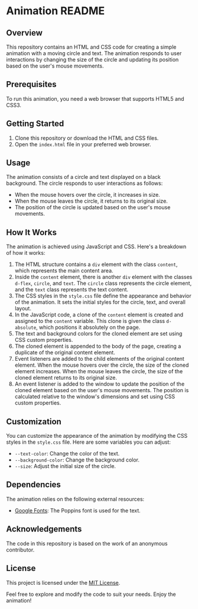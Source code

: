 # Animation README

## Overview

This repository contains an HTML and CSS code for creating a simple animation with a moving circle and text. The animation responds to user interactions by changing the size of the circle and updating its position based on the user's mouse movements.

## Prerequisites

To run this animation, you need a web browser that supports HTML5 and CSS3.

## Getting Started

1. Clone this repository or download the HTML and CSS files.
2. Open the `index.html` file in your preferred web browser.

## Usage

The animation consists of a circle and text displayed on a black background. The circle responds to user interactions as follows:

- When the mouse hovers over the circle, it increases in size.
- When the mouse leaves the circle, it returns to its original size.
- The position of the circle is updated based on the user's mouse movements.

## How It Works

The animation is achieved using JavaScript and CSS. Here's a breakdown of how it works:

1. The HTML structure contains a `div` element with the class `content`, which represents the main content area.
2. Inside the `content` element, there is another `div` element with the classes `d-flex`, `circle`, and `text`. The `circle` class represents the circle element, and the `text` class represents the text content.
3. The CSS styles in the `style.css` file define the appearance and behavior of the animation. It sets the initial styles for the circle, text, and overall layout.
4. In the JavaScript code, a clone of the `content` element is created and assigned to the `content` variable. This clone is given the class `d-absolute`, which positions it absolutely on the page.
5. The text and background colors for the cloned element are set using CSS custom properties.
6. The cloned element is appended to the body of the page, creating a duplicate of the original content element.
7. Event listeners are added to the child elements of the original content element. When the mouse hovers over the circle, the size of the cloned element increases. When the mouse leaves the circle, the size of the cloned element returns to its original size.
8. An event listener is added to the window to update the position of the cloned element based on the user's mouse movements. The position is calculated relative to the window's dimensions and set using CSS custom properties.

## Customization

You can customize the appearance of the animation by modifying the CSS styles in the `style.css` file. Here are some variables you can adjust:

- `--text-color`: Change the color of the text.
- `--background-color`: Change the background color.
- `--size`: Adjust the initial size of the circle.

## Dependencies

The animation relies on the following external resources:

- [Google Fonts](https://fonts.googleapis.com/css2?family=Poppins:wght@100;200;300;400;500;600;700;800;900&display=swap): The Poppins font is used for the text.

## Acknowledgements

The code in this repository is based on the work of an anonymous contributor.

## License

This project is licensed under the [MIT License](LICENSE).

Feel free to explore and modify the code to suit your needs. Enjoy the animation!
